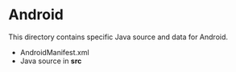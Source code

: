 # Android

This directory contains specific Java source and data for Android.

* AndroidManifest.xml
* Java source in **src**
